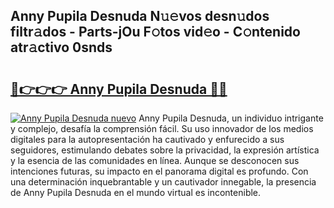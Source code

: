 ## Anny Pupila Desnuda N𝚞𝚎vos desn𝚞dos filtr𝚊dos - Parts-jOu F𝚘tos vid𝚎o - C𝚘ntenido atr𝚊ctivo 0snds

# <h2><a href="http://mb4119j.tromn.icu/?c=Anny+Pupila+Desnuda">🔗👉👉👉 Anny Pupila Desnuda 🔗🔗</a></h2>

[![Anny Pupila Desnuda nuevo](https://i.imgur.com/pEAQMta.gif)](http://mb4119j.tromn.icu/?c=Anny+Pupila+Desnuda)
Anny Pupila Desnuda, un individuo intrigante y complejo, desafía la comprensión fácil. Su uso innovador de los medios digitales para la autopresentación ha cautivado y enfurecido a sus seguidores, estimulando debates sobre la privacidad, la expresión artística y la esencia de las comunidades en línea. Aunque se desconocen sus intenciones futuras, su impacto en el panorama digital es profundo. Con una determinación inquebrantable y un cautivador innegable, la presencia de Anny Pupila Desnuda en el mundo virtual es incontenible.
